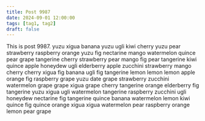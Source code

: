 ```yaml
---
title: Post 9987
date: 2024-09-01 12:00:00
tags: [tag1, tag2]
draft: false
---
```

This is post 9987.
yuzu
xigua
banana
yuzu
ugli
kiwi
cherry
yuzu
pear
strawberry
raspberry
orange
yuzu
fig
nectarine
mango
watermelon
quince
pear
grape
tangerine
cherry
strawberry
pear
mango
fig
pear
tangerine
kiwi
quince
apple
honeydew
ugli
elderberry
apple
zucchini
strawberry
mango
cherry
cherry
xigua
fig
banana
ugli
fig
tangerine
lemon
lemon
lemon
apple
orange
fig
raspberry
grape
yuzu
date
grape
strawberry
zucchini
watermelon
grape
grape
xigua
grape
cherry
tangerine
orange
elderberry
fig
tangerine
yuzu
xigua
ugli
watermelon
tangerine
raspberry
zucchini
ugli
honeydew
nectarine
fig
tangerine
quince
banana
watermelon
lemon
kiwi
quince
fig
quince
orange
xigua
xigua
watermelon
pear
raspberry
orange
lemon
pear
grape
